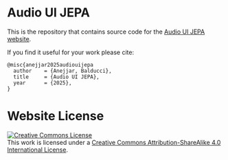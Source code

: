 # Audio UI JEPA

This is the repository that contains source code for the [Audio UI JEPA website](https://theguywithouth.github.io/Audio-UI-JEPA-Website/).

If you find it useful for your work please cite:
```
@misc{anejjar2025audiouijepa
  author    = {Anejjar, Balducci},
  title     = {Audio UI JEPA},
  year      = {2025},
}
```

# Website License
<a rel="license" href="http://creativecommons.org/licenses/by-sa/4.0/"><img alt="Creative Commons License" style="border-width:0" src="https://i.creativecommons.org/l/by-sa/4.0/88x31.png" /></a><br />This work is licensed under a <a rel="license" href="http://creativecommons.org/licenses/by-sa/4.0/">Creative Commons Attribution-ShareAlike 4.0 International License</a>.
